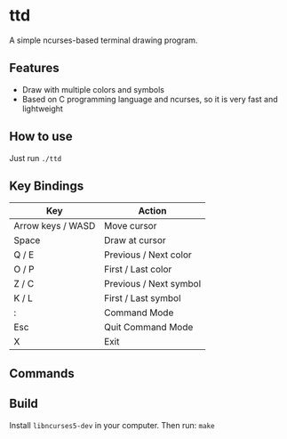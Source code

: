 # ttd

A simple ncurses-based terminal drawing program.

## Features

- Draw with multiple colors and symbols
- Based on C programming language and ncurses, so it is very fast and lightweight

## How to use

Just run `./ttd`

## Key Bindings

| Key               | Action                 |
| ----------------- | ---------------------- |
| Arrow keys / WASD | Move cursor            |
| Space             | Draw at cursor         |
| Q / E             | Previous / Next color  |
| O / P             | First / Last color     |
| Z / C             | Previous / Next symbol |
| K / L             | First / Last symbol    |
| :                 | Command Mode           |
| Esc               | Quit Command Mode      |
| X                 | Exit                   |

## Commands



## Build

Install `libncurses5-dev` in your computer. Then run: `make`
